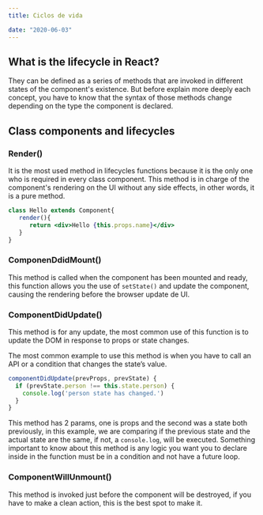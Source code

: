```yaml
---
title: Ciclos de vida

date: "2020-06-03"
---
```


## What is the lifecycle in React?

They can be defined as a series of methods that are invoked in different states of the component's existence. 
But before explain more deeply each concept, you have to know that the syntax of those methods change depending on the type the component is declared. 

## Class components and lifecycles 

### Render()

It is the most used method in lifecycles functions because it is the only one who is required in every class component. This method is in charge of the component's rendering on the UI without any side effects, in other words, it is a pure method.

```jsx
class Hello extends Component{
   render(){
      return <div>Hello {this.props.name}</div>
   }
}
```

### ComponenDdidMount() 

This method is called when the component has been mounted and ready, this function allows you the use of `setState()` and update the component, causing the rendering before the browser update de UI.



### ComponentDidUpdate()

This method is for any update, the most common use of this function is to update the DOM in response to props or state changes.

The most common example to use this method is when you have to call an API or a condition that changes the state’s value.

```jsx
componentDidUpdate(prevProps, prevState) {
  if (prevState.person !== this.state.person) {
    console.log('person state has changed.')
  }
}
```

This method has 2 params, one is props and the second was a state both previously, in this example, we are comparing if the previous state and the actual state are the same, if not, a `console.log`, will be executed. Something important to know about this method is any logic you want you to declare inside in the function must be in a condition and not have a future loop.

### ComponentWillUnmount()

 This method is invoked just before the component will be destroyed, if you have to make a clean action, this is the best spot to make it.

